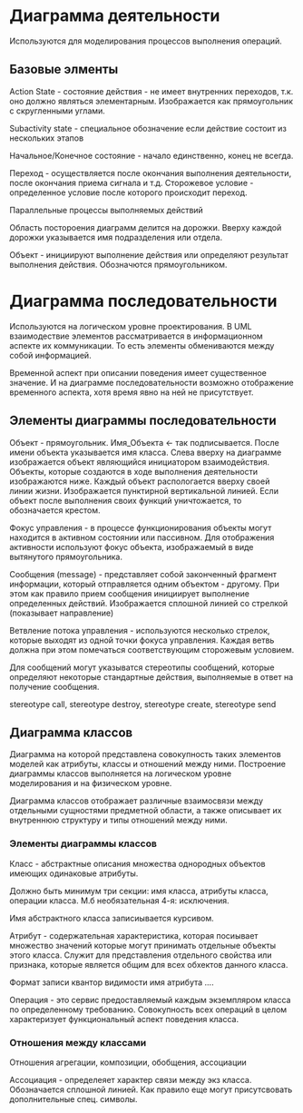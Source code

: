 # Диаграмма деятельности 

Используются для моделирования процессов выполнения операций. 

## Базовые элменты

Action State - состояние действия - не имеет внутренних переходов, т.к. оно должно являться элементарным. 
Изображается как прямоугольник с скругленными углами. 

Subactivity state - специальное обозначение если действие состоит из нескольких этапов

Начальное/Конечное состояние - начало единственно, конец не всегда. 

Переход - осуществляется после окончания выполнения деятельности, после окончания приема сигнала и т.д.
Сторожевое условие - определенное условие после которого происходит переход.

Параллельные процессы выполняемых действий

Область постороения диаграмм делится на дорожки. Вверху каждой дорожки указывается имя подразделения или отдела. 

Объект - инициируют выполнение действия или определяют результат выполнения действия. Обозначются прямоугольником. 

# Диаграмма последовательности 

Используются на логическом уровне проектирования. 
В UML взаимодествие элементов рассматривается в информационном аспекте их коммуникации. То есть элементы обмениваются между собой информацией.

Временной аспект при описании поведения имеет существенное значение. И на диаграмме последовательности возможно отображение временного аспекта, хотя время явно на ней не присутствует. 

## Элементы диаграммы последовательности

Объект - прямоугольник. Имя_Объекта <- так подписывается. После имени объекта указывается имя класса. 
Слева вверху на диаграмме изображается объект являющийся инициатором взаимодействия. Объекты, которые создаются в ходе выполнения деятельности изображаются ниже. Каждый объект распологается вверху своей линии жизни. Изображается пунктирной вертикальной линией. Если объект после выполнения своих функций уничтожается, то обозначается крестом. 

Фокус управления - в процессе функционирования объекты могут находится в активном состоянии или пассивном. Для отображения активности используют фокус объекта, изображаемый в виде вытянутого прямоугольника. 

Сообщения (message) - представляет собой законченный фрагмент информации, который отправляется одним объектом - другому. При этом как правило прием сообщения инициирует выполнение определенных действий. Изображается сплошной линией со стрелкой (показывает направление)

Ветвление потока управления - используются несколько стрелок, которые выходят из одной точки фокуса управления. Каждая ветвь должна при этом помечаться соответствующим сторожевым условием. 

Для сообщений могут указыватся стереотипы сообщений, которые определяют некоторые стандартные действия, выполняемые в ответ на получение сообщения. 

stereotype call, stereotype destroy, stereotype create, stereotype send

## Диаграмма классов 

Диаграмма на которой представлена совокупность таких элементов моделей как атрибуты, классы и отношений между ними. 
Построение диаграммы классов выполняется на логическом уровне моделирования и на физическом уровне. 

Диаграмма классов отображает различные взаимосвязи между отдельными сущностями предметной области, а также описывает их внутреннюю структуру и типы отношений между ними. 

### Элементы диаграммы классов

Класс - абстрактные описания множества однородных объектов имеющих одинаковые атрибуты. 

Должно быть минимум три секции: имя класса, атрибуты класса, операции класса. М.б необязательная 4-я: исключения. 

Имя абстрактного класса записиывается курсивом. 

Атрибут - содержательная характеристика, которая посиывает множество значений которые могут принимать отдельные объекты этого класса. Служит для представления отдельного свойства или признака, которые является общим для всех обхектов данного класса. 

Формат записи 
квантор видимости  имя атрибута ....

Операция - это сервис предоставляемый каждым экземпляром класса по определенному требованию. Совокупность всех операций в целом характеризует функциональный аспект поведения класса. 

### Отношения между классами

Отношения агрегации, композиции, обобщения, ассоциации

Ассоциация - определеяет характер связи между экз класса. Обозначается сплошной линией. Как правило еще могут присутсвовать дополнительные спец. символы. 



